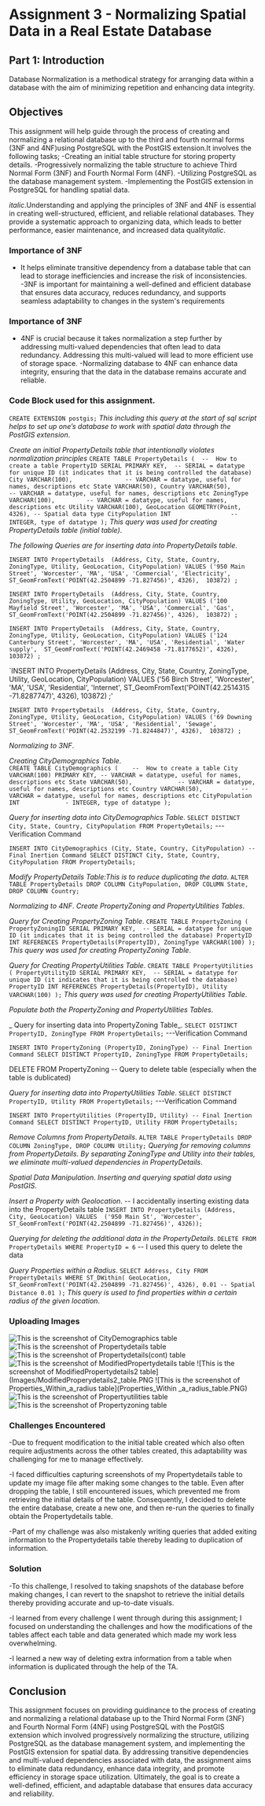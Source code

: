 # Assignment 3 - Normalizing Spatial Data in a Real Estate Database

## Part 1: Introduction
Database Normalization is a methodical strategy for arranging data within a database with the aim of minimizing repetition and enhancing data integrity.

## Objectives
This assignment will help guide through the process of creating and normalizing a relational database up to the third and fourth normal forms (3NF and 4NF)using PostgreSQL with the PostGIS extension.It involves the following tasks;
-Creating an initial table structure for storing property details.
-Progressively normalizing the table structure to achieve Third Normal Form (3NF) and Fourth Normal Form (4NF).
-Utilizing PostgreSQL as the database management system.
-Implementing the PostGIS extension in PostgreSQL for handling spatial data.

*italic*.Understanding and applying the principles of 3NF and 4NF  is essential in creating well-structured, efficient, and reliable relational databases. They provide a systematic approach to organizing data, which leads to better performance, easier maintenance, and increased data quality*italic*.

### Importance of 3NF
- It helps eliminate transitive dependency from a database table that can lead to storage inefficiencies and increase the risk of inconsistencies.
-3NF is important for maintaining a well-defined and efficient database that ensures data accuracy, reduces redundancy, and supports seamless adaptability to changes in the system's requirements

### Importance of 3NF
- 4NF is crucial because it takes normalization a step further by addressing multi-valued dependencies that often lead to data redundancy. Addressing this multi-valued will lead to more efficient use of storage space.
-Normalizing database to 4NF can enhance data integrity, ensuring that the data in the database remains accurate and reliable.

### Code Block used for this assignment.
`CREATE EXTENSION postgis;`
_This including this query at the start of sql script helps to set up one’s database to work with spatial data through the PostGIS extension_.

_Create an initial PropertyDetails table that intentionally violates normalization principles_
`CREATE TABLE PropertyDetails (  --  How to create a table
    PropertyID SERIAL PRIMARY KEY,  -- SERIAL = datatype for unique ID (it indicates that it is being controlled the database)
    City VARCHAR(100),               -- VARCHAR = datatype, useful for names, descriptions etc
    State VARCHAR(50),
    Country VARCHAR(50),             -- VARCHAR = datatype, useful for names, descriptions etc
    ZoningType VARCHAR(100),         -- VARCHAR = datatype, useful for names, descriptions etc
    Utility VARCHAR(100),
    GeoLocation GEOMETRY(Point, 4326), -- Spatial data type
    CityPopulation INT                 -- INTEGER, type of datatype
);`
_This query was used for creating PropertyDetails table (initial table)_.

_The following Queries are for inserting data into PropertyDetails table_.

`INSERT INTO PropertyDetails 
(Address, City, State, Country, ZoningType, Utility, GeoLocation, CityPopulation)
VALUES
('950 Main Street', 'Worcester', 'MA', 'USA', 'Commercial', 'Electricity', 
 ST_GeomFromText('POINT(42.2504899 -71.827456)', 4326), 
 103872)
;`

`INSERT INTO PropertyDetails 
(Address, City, State, Country, ZoningType, Utility, GeoLocation, CityPopulation)
VALUES
('100 Mayfield Street', 'Worcester', 'MA', 'USA', 'Commercial', 'Gas', 
 ST_GeomFromText('POINT(42.2504899 -71.827456)', 4326), 
 103872)
;`

`INSERT INTO PropertyDetails 
(Address, City, State, Country, ZoningType, Utility, GeoLocation, CityPopulation)
VALUES
('124 Canterbury Street', 'Worcester', 'MA', 'USA', 'Residential', 'Water supply', 
 ST_GeomFromText('POINT(42.2469458 -71.8177652)', 4326), 
 103872)
;`

`INSERT INTO PropertyDetails 
(Address, City, State, Country, ZoningType, Utility, GeoLocation, CityPopulation)
VALUES
('56 Birch Street', 'Worcester', 'MA', 'USA', 'Residential', 'Internet', 
 ST_GeomFromText('POINT(42.2514315 -71.8287747)', 4326), 
 103872)
;'

`INSERT INTO PropertyDetails 
(Address, City, State, Country, ZoningType, Utility, GeoLocation, CityPopulation)
VALUES
('69 Downing Street', 'Worcester', 'MA', 'USA', 'Residential', 'Sewage', 
 ST_GeomFromText('POINT(42.2532199 -71.8244847)', 4326), 
 103872)
;`


_Normalizing to 3NF_.

_Creating CityDemographics Table_.  
`CREATE TABLE CityDemographics (    --  How to create a table
    City VARCHAR(100) PRIMARY KEY, -- VARCHAR = datatype, useful for names, descriptions etc
    State VARCHAR(50),             -- VARCHAR = datatype, useful for names, descriptions etc
    Country VARCHAR(50),           -- VARCHAR = datatype, useful for names, descriptions etc
    CityPopulation INT             - INTEGER, type of datatype
);`

_Query for inserting data into CityDemographics Table_.
`SELECT DISTINCT City, State, Country, CityPopulation FROM PropertyDetails;` ---Verification Command

`INSERT INTO CityDemographics (City, State, Country, CityPopulation) -- Final Inertion Command
SELECT DISTINCT City, State, Country, CityPopulation FROM PropertyDetails;`

_Modify PropertyDetails Table:This is to reduce duplicating the data_.
`ALTER TABLE PropertyDetails DROP COLUMN CityPopulation, DROP COLUMN State, DROP COLUMN Country;`

_Normalizing to 4NF_.
_Create PropertyZoning and PropertyUtilities Tables_.

_Query for Creating PropertyZoning Table_.
`CREATE TABLE PropertyZoning (
    PropertyZoningID SERIAL PRIMARY KEY,  -- SERIAL = datatype for unique ID (it indicates that it is being controlled the database)
    PropertyID INT REFERENCES PropertyDetails(PropertyID),
    ZoningType VARCHAR(100)
);`
_This query was used for creating PropertyZoning Table_.

_Query for Creating PropertyUtilities Table_.
`CREATE TABLE PropertyUtilities (
    PropertyUtilityID SERIAL PRIMARY KEY,  -- SERIAL = datatype for unique ID (it indicates that it is being controlled the database)
    PropertyID INT REFERENCES PropertyDetails(PropertyID),
    Utility VARCHAR(100)
);`
_This query was used for creating PropertyUtilities Table_.


_Populate both the PropertyZoning and PropertyUtilities Tables_.

_ Query for inserting data into PropertyZoning Table_.
`SELECT DISTINCT PropertyID, ZoningType FROM PropertyDetails;` ---Verification Command


`INSERT INTO PropertyZoning (PropertyID, ZoningType) -- Final Inertion Command
SELECT DISTINCT PropertyID, ZoningType FROM PropertyDetails;`

DELETE FROM PropertyZoning -- Query to delete table (especially when the table is dublicated)

_Query for inserting data into PropertyUtilities Table_.
`SELECT DISTINCT PropertyID, Utility FROM PropertyDetails;` ---Verification Command

`INSERT INTO PropertyUtilities (PropertyID, Utility) -- Final Inertion Command
SELECT DISTINCT PropertyID, Utility FROM PropertyDetails;`

_Remove Columns from PropertyDetails_.
`ALTER TABLE PropertyDetails DROP COLUMN ZoningType, DROP COLUMN Utility;`
_Querying for removing columns from PropertyDetails_.
_By separating ZoningType and Utility into their tables, we eliminate multi-valued dependencies in PropertyDetails_.

_Spatial Data Manipulation_.
_Inserting and querying spatial data using PostGIS_.

_Insert a Property with Geolocation_. -- I accidentally inserting existing data into the PropertyDetails table
`INSERT INTO PropertyDetails (Address, City, GeoLocation) VALUES 
('950 Main St', 'Worcester', ST_GeomFromText('POINT(42.2504899 -71.827456)', 4326));`

_Querying for deleting the additional data in the PropertyDetails_.
`DELETE FROM PropertyDetails WHERE PropertyID = 6` -- I used this query to delete the data

_Query Properties within a Radius_.
`SELECT Address, City
FROM PropertyDetails
WHERE ST_DWithin(
    GeoLocation,
    ST_GeomFromText('POINT(42.2504899 -71.827456)', 4326),
    0.01 -- Spatial Distance 0.01
);`
_This query is used to find properties within a certain radius of the given location_.

### Uploading Images
![This is the screenshot of CityDemographics table](Images/Citydemographics_table.PNG)
![This is the screenshot of Propertydetails table](Images/Propertydetails_table.PNG)
![This is the screenshot of Propertydetails(cont) table](Images/Propertydetails_table(cont).PNG)
![This is the screenshot of ModifiedPropertydetails table](Images/ModifiedPropertydetails_table.PNG)
![This is the screenshot of ModifiedPropertydetails2 table](Images/ModifiedProperydetails2_table.PNG
![This is the screenshot of Properties_Within_a_radius table](Properties_Within _a_radius_table.PNG)
![This is the screenshot of Propertyutilities table](Images/Propertyutilities_table.PNG)
![This is the screenshot of Propertyzoning table](Propertyzoning_table.PNG)

### Challenges Encountered
-Due to frequent modification to the initial table created which also often require adjustments across the other tables created, this adaptability was challenging for me to manage effectively. 

-I faced difficulties capturing screenshots of my Propertydetails table to update my image file after making some changes to the table. Even after dropping the table, I still encountered issues, which prevented me from retrieving the initial details of the table. Consequently, I decided to delete the entire database, create a new one, and then re-run the queries to finally obtain the Propertydetails table.

-Part of my challenge was also mistakenly writing queries that added exiting information to the Propertydetails table thereby leading to duplication of information.


### Solution
-To this challenge, I resolved to taking snapshots of the database before making changes, I can revert to the snapshot to retrieve the initial details thereby providing accurate and up-to-date visuals.

-I learned from every challenge I went through during this assignment; I focused on understanding the challenges and how the modifications of the tables affect each table and data generated which made my work less overwhelming.

-I learned a new way of deleting extra information from a table when information is duplicated through the help of the TA.

## Conclusion
This assignment focuses on providing guidinance to the process of creating and normalizing a relational database up to the Third Normal Form (3NF) and Fourth Normal Form (4NF) using PostgreSQL with the PostGIS extension which involved progressively normalizing the structure, utilizing PostgreSQL as the database management system, and implementing the PostGIS extension for spatial data. By addressing transitive dependencies and multi-valued dependencies associated with data, the assignment aims to eliminate data redundancy, enhance data integrity, and promote efficiency in storage space utilization. Ultimately, the goal is to create a well-defined, efficient, and adaptable database that ensures data accuracy and reliability.





